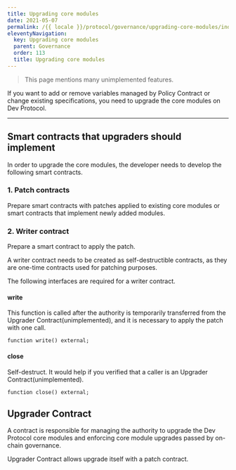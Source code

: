 ```yaml
---
title: Upgrading core modules
date: 2021-05-07
permalink: /{{ locale }}/protocol/governance/upgrading-core-modules/index.html
eleventyNavigation:
  key: Upgrading core modules
  parent: Governance
  order: 113
  title: Upgrading core modules
---
```


> This page mentions many unimplemented features.

If you want to add or remove variables managed by Policy Contract or change existing specifications, you need to upgrade the core modules on Dev Protocol.

---

## Smart contracts that upgraders should implement

In order to upgrade the core modules, the developer needs to develop the following smart contracts.

### 1. Patch contracts

Prepare smart contracts with patches applied to existing core modules or smart contracts that implement newly added modules.

### 2. Writer contract

Prepare a smart contract to apply the patch.

A writer contract needs to be created as self-destructible contracts, as they are one-time contracts used for patching purposes.

The following interfaces are required for a writer contract.

#### write

This function is called after the authority is temporarily transferred from the Upgrader Contract(unimplemented), and it is necessary to apply the patch with one call.

```solidity
function write() external;
```

#### close

Self-destruct. It would help if you verified that a caller is an Upgrader Contract(unimplemented).

```solidity
function close() external;
```

## Upgrader Contract

A contract is responsible for managing the authority to upgrade the Dev Protocol core modules and enforcing core module upgrades passed by on-chain governance.

Upgrader Contract allows upgrade itself with a patch contract.
